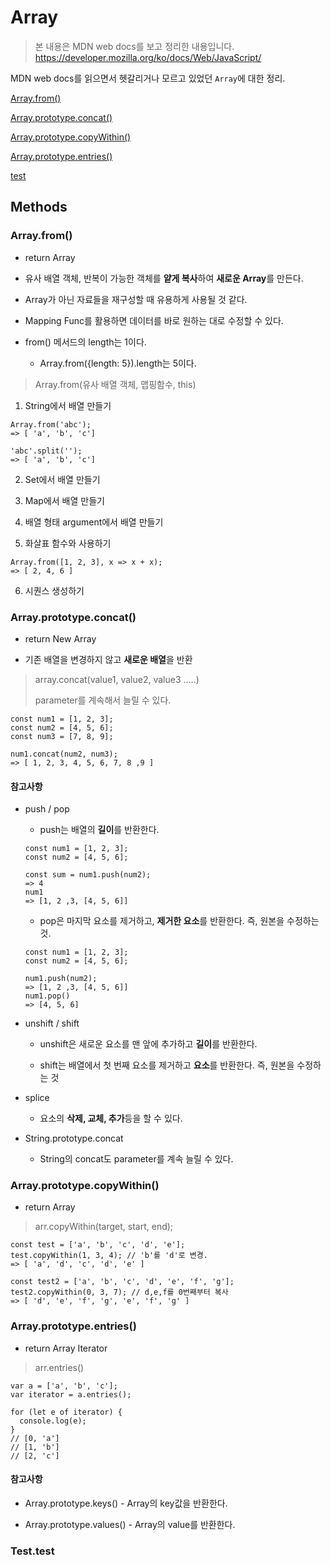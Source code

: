 # Array

> 본 내용은 MDN web docs를 보고 정리한 내용입니다.
> https://developer.mozilla.org/ko/docs/Web/JavaScript/

MDN web docs를 읽으면서 헷갈리거나 모르고 있었던 `Array`에 대한 정리.

[Array.from()](#array.from)

[Array.prototype.concat()](#array.prototype.concat)

[Array.prototype.copyWithin()](#array.prototype.copyWithin)

[Array.prototype.entries()](#array.prototype.entries)

[test](#Test.test)

## Methods

### Array.from()

- return Array

- 유사 배열 객체, 반복이 가능한 객체를 <b>얕게 복사</b>하여 <b>새로운 Array</b>를 만든다.

- Array가 아닌 자료들을 재구성할 때 유용하게 사용될 것 같다.

- Mapping Func를 활용하면 데이터를 바로 원하는 대로 수정할 수 있다.

- from() 메서드의 length는 1이다.

  - Array.from({length: 5}).length는 5이다.

> Array.from(유사 배열 객체, 맵핑함수, this)

1. String에서 배열 만들기

```
Array.from('abc');
=> [ 'a', 'b', 'c']

'abc'.split('');
=> [ 'a', 'b', 'c']
```

2. Set에서 배열 만들기

3. Map에서 배열 만들기

4. 배열 형태 argument에서 배열 만들기

5. 화살표 함수와 사용하기

```
Array.from([1, 2, 3], x => x + x);
=> [ 2, 4, 6 ]
```

6. 시퀀스 생성하기

### Array.prototype.concat()

- return New Array

- 기존 배열을 변경하지 않고 <b>새로운 배열</b>을 반환

> array.concat(value1, value2, value3 .....)
>
> parameter를 계속해서 늘릴 수 있다.

```
const num1 = [1, 2, 3];
const num2 = [4, 5, 6];
const num3 = [7, 8, 9];

num1.concat(num2, num3);
=> [ 1, 2, 3, 4, 5, 6, 7, 8 ,9 ]
```

#### 참고사항

- push / pop

  - push는 배열의 <b>길이</b>를 반환한다.

  ```
  const num1 = [1, 2, 3];
  const num2 = [4, 5, 6];

  const sum = num1.push(num2);
  => 4
  num1
  => [1, 2 ,3, [4, 5, 6]]
  ```

  - pop은 마지막 요소를 제거하고, <b>제거한 요소</b>를 반환한다. 즉, 원본을 수정하는 것.

  ```
  const num1 = [1, 2, 3];
  const num2 = [4, 5, 6];

  num1.push(num2);
  => [1, 2 ,3, [4, 5, 6]]
  num1.pop()
  => [4, 5, 6]
  ```

- unshift / shift

  - unshift은 새로운 요소를 맨 앞에 추가하고 <b>길이</b>를 반환한다.

  - shift는 배열에서 첫 번째 요소를 제거하고 <b>요소</b>를 반환한다. 즉, 원본을 수정하는 것

- splice

  - 요소의 <b>삭제, 교체, 추가</b>등을 할 수 있다.

- String.prototype.concat
  - String의 concat도 parameter를 계속 늘릴 수 있다.

### Array.prototype.copyWithin()

- return Array

> arr.copyWithin(target, start, end);

```
const test = ['a', 'b', 'c', 'd', 'e'];
test.copyWithin(1, 3, 4); // 'b'를 'd'로 변경.
=> [ 'a', 'd', 'c', 'd', 'e' ]

const test2 = ['a', 'b', 'c', 'd', 'e', 'f', 'g'];
test2.copyWithin(0, 3, 7); // d,e,f를 0번째부터 복사
=> [ 'd', 'e', 'f', 'g', 'e', 'f', 'g' ]
```

### Array.prototype.entries()

- return Array Iterator

> arr.entries()

```
var a = ['a', 'b', 'c'];
var iterator = a.entries();

for (let e of iterator) {
  console.log(e);
}
// [0, 'a']
// [1, 'b']
// [2, 'c']
```

#### 참고사항

- Array.prototype.keys() - Array의 key값을 반환한다.

- Array.prototype.values() - Array의 value를 반환한다.

### Test.test

